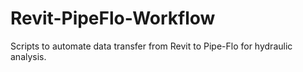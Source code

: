 # Revit-PipeFlo-Workflow
Scripts to automate data transfer from Revit to Pipe-Flo for hydraulic analysis.
